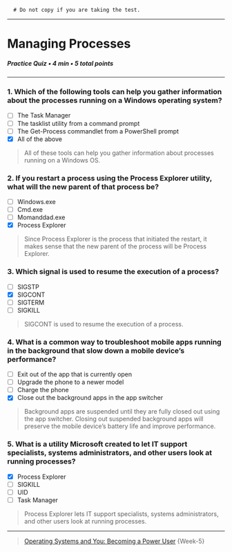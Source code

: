 ```
  # Do not copy if you are taking the test.
```
--- 

# Managing Processes   
##### Practice Quiz • 4 min • 5 total points 
----- 

### 1. Which of the following tools can help you gather information about the processes running on a Windows operating system?
 
- [ ] The Task Manager
- [ ] The tasklist utility from a command prompt
- [ ] The Get-Process commandlet from a PowerShell prompt
- [x] All of the above

> All of these tools can help you gather information about processes running on a Windows OS.

### 2. If you restart a process using the Process Explorer utility, what will the new parent of that process be?

- [ ] Windows.exe
- [ ] Cmd.exe
- [ ] Momanddad.exe
- [x] Process Explorer

> Since Process Explorer is the process that initiated the restart, it makes sense that the new parent of the process will be Process Explorer.

### 3. Which signal is used to resume the execution of a process?

- [ ] SIGSTP
- [x] SIGCONT
- [ ] SIGTERM
- [ ] SIGKILL

> SIGCONT is used to resume the execution of a process.

### 4. What is a common way to troubleshoot mobile apps running in the background that slow down a mobile device’s performance?

- [ ] Exit out of the app that is currently open
- [ ] Upgrade the phone to a newer model
- [ ] Charge the phone
- [x] Close out the background apps in the app switcher

> Background apps are suspended until they are fully closed out using the app switcher. Closing out suspended background apps will preserve the mobile device’s battery life and improve performance.

### 5. What is a utility Microsoft created to let IT support specialists, systems administrators, and other users look at running processes?

- [x] Process Explorer
- [ ] SIGKILL
- [ ] UID
- [ ] Task Manager

> Process Explorer lets IT support specialists, systems administrators, and other users look at running processes.




--- 
> [Operating Systems and You: Becoming a Power User](https://www.coursera.org/learn/os-power-user/) {Week-5} 
